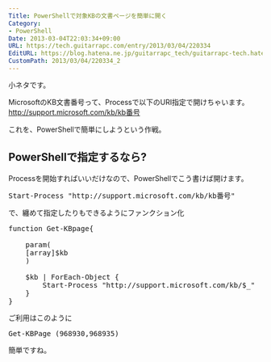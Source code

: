 ```yaml
---
Title: PowerShellで対象KBの文書ページを簡単に開く
Category:
- PowerShell
Date: 2013-03-04T22:03:34+09:00
URL: https://tech.guitarrapc.com/entry/2013/03/04/220334
EditURL: https://blog.hatena.ne.jp/guitarrapc_tech/guitarrapc-tech.hatenablog.com/atom/entry/11696248318757675567
CustomPath: 2013/03/04/220334_2
---
```


小ネタです。

MicrosoftのKB文書番号って、Processで以下のURI指定で開けちゃいます。
http://support.microsoft.com/kb/kb番号

これを、PowerShellで簡単にしようという作戦。



<h2>PowerShellで指定するなら?</h2>

Processを開始すればいいだけなので、PowerShellでこう書けば開けます。
<pre class="brush: powershell">
Start-Process &quot;http://support.microsoft.com/kb/kb番号&quot;
</pre>

で、纏めて指定したりもできるようにファンクション化
<pre class="brush: powershell">
function Get-KBpage{

	param(
	[array]$kb
	)

	$kb | ForEach-Object {
		Start-Process &quot;http://support.microsoft.com/kb/$_&quot;
	}
}
</pre>

ご利用はこのように
<pre class="brush: powershell">
Get-KBPage (968930,968935)
</pre>

簡単ですね。
